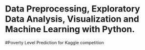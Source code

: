 # Data Preprocessing, Exploratory Data Analysis, Visualization and Machine Learning with Python.
#Poverty Level Prediction for Kaggle competition
